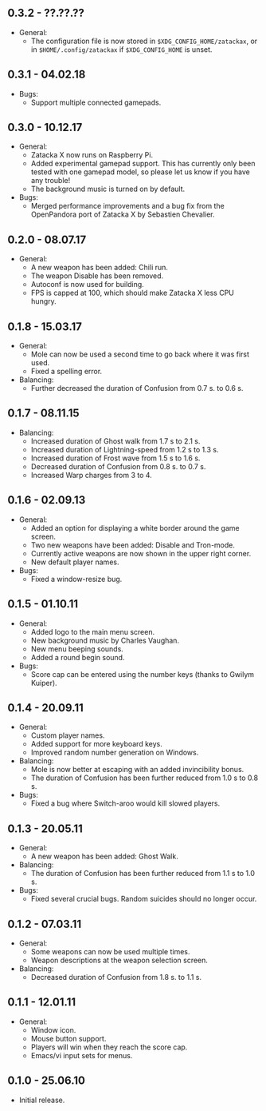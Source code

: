 ## 0.3.2 - ??.??.??
* General:
  * The configuration file is now stored in
    `$XDG_CONFIG_HOME/zatackax`, or in `$HOME/.config/zatackax` if
    `$XDG_CONFIG_HOME` is unset.

## 0.3.1 - 04.02.18
* Bugs:
  * Support multiple connected gamepads.

## 0.3.0 - 10.12.17
* General:
  * Zatacka X now runs on Raspberry Pi.
  * Added experimental gamepad support. This has currently only been
    tested with one gamepad model, so please let us know if you have
    any trouble!
  * The background music is turned on by default.
* Bugs:
  * Merged performance improvements and a bug fix from the OpenPandora
    port of Zatacka X by Sebastien Chevalier.

## 0.2.0 - 08.07.17
* General:
  * A new weapon has been added: Chili run.
  * The weapon Disable has been removed.
  * Autoconf is now used for building.
  * FPS is capped at 100, which should make Zatacka X less CPU hungry.

## 0.1.8 - 15.03.17
* General:
  * Mole can now be used a second time to go back where it was first used.
  * Fixed a spelling error.
* Balancing:
  * Further decreased the duration of Confusion from 0.7 s. to 0.6 s.

## 0.1.7 - 08.11.15
* Balancing:
  * Increased duration of Ghost walk from 1.7 s to 2.1 s.
  * Increased duration of Lightning-speed from 1.2 s to 1.3 s.
  * Increased duration of Frost wave from 1.5 s to 1.6 s.
  * Decreased duration of Confusion from 0.8 s. to 0.7 s.
  * Increased Warp charges from 3 to 4.

## 0.1.6 - 02.09.13
* General:
  * Added an option for displaying a white border around the game screen.
  * Two new weapons have been added: Disable and Tron-mode.
  * Currently active weapons are now shown in the upper right corner.
  * New default player names.
* Bugs:
  * Fixed a window-resize bug.

## 0.1.5 - 01.10.11
* General:
  * Added logo to the main menu screen.
  * New background music by Charles Vaughan.
  * New menu beeping sounds.
  * Added a round begin sound.
* Bugs:
  * Score cap can be entered using the number keys (thanks to Gwilym Kuiper).

## 0.1.4 - 20.09.11
* General:
  * Custom player names.
  * Added support for more keyboard keys.
  * Improved random number generation on Windows.
* Balancing:
  * Mole is now better at escaping with an added invincibility bonus.
  * The duration of Confusion has been further reduced from 1.0 s to 0.8 s.
* Bugs:
  * Fixed a bug where Switch-aroo would kill slowed players.

## 0.1.3 - 20.05.11
* General:
  * A new weapon has been added: Ghost Walk.
* Balancing:
  * The duration of Confusion has been further reduced from 1.1 s to 1.0 s.
* Bugs:
  * Fixed several crucial bugs. Random suicides should no longer occur.

## 0.1.2 - 07.03.11
* General:
  * Some weapons can now be used multiple times.
  * Weapon descriptions at the weapon selection screen.
* Balancing:
  * Decreased duration of Confusion from 1.8 s. to 1.1 s.

## 0.1.1 - 12.01.11
* General:
  * Window icon.
  * Mouse button support.
  * Players will win when they reach the score cap.
  * Emacs/vi input sets for menus.

## 0.1.0 - 25.06.10
* Initial release.
